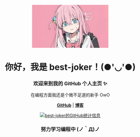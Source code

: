 <p align="center">
  <img src="src/assets/images/波奇 (2).jpg" alt="Banner" width="50%">
</p>

<h1 align="center">你好，我是 best-joker！(●'◡'●)</h1>

<h3 align="center">欢迎来到我的 GitHub 个人主页 ✨</h3>

<p align="center"> 在编程方面我还是个微不足道的新手 OwO</p>

<p align="center">
  <strong><a href="https://github.com/best-joker">GitHub</a></strong> |
  <strong><a href="https://best-joker.github.io/best-joker/">博客</a></strong>
</p>

<p align="center">
  <a href="https://github.com/best-joker"><img src="https://github-readme-stats.vercel.app/api?username=best-joker&hide_border=true&show_icons=true&locale=cn" alt="best-joker的GitHub统计信息"></a>
</p>

<h3 align="center">努力学习编程中 (ノ｀Д)ノ</h3>